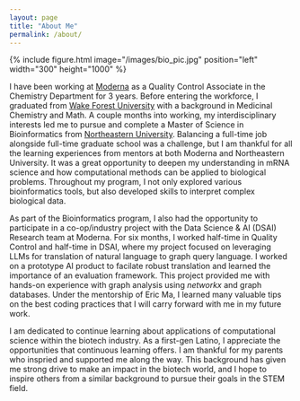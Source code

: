 ```yaml
---
layout: page
title: "About Me"
permalink: /about/
---
```


{% include figure.html image="/images/bio_pic.jpg" position="left" width="300" height="1000" %}

<style>
.article--page.content.typeset {
    font-size: 18px;
}
</style>

I have been working at [Moderna](https://www.modernatx.com/en-US) as a Quality Control Associate in the Chemistry Department for 3 years. Before entering the workforce, I graduated from [Wake Forest University](https://www.wfu.edu/) with a background in Medicinal Chemistry and Math. A couple months into working, my interdisciplinary interests led me to pursue and complete a Master of Science in Bioinformatics from [Northeastern University](https://www.northeastern.edu/). Balancing a full-time job alongside full-time graduate school was a challenge, but I am thankful for all the learning experiences from mentors at both Moderna and Northeastern University. It was a great opportunity to deepen my understanding in mRNA science and how computational methods can be applied to biological problems. Throughout my program, I not only explored various bioinformatics tools, but also developed skills to interpret complex biological data.

As part of the Bioinformatics program, I also had the opportunity to participate in a co-op/industry project with the Data Science & AI (DSAI) Research team at Moderna. For six months, I worked half-time in Quality Control and half-time in DSAI, where my project focused on leveraging LLMs for translation of natural language to graph query language. I worked on a prototype AI product to facilate robust translation and learned the importance of an evaluation framework. This project provided me with hands-on experience with graph analysis using *networkx* and graph databases. Under the mentorship of Eric Ma, I learned many valuable tips on the best coding practices that I will carry forward with me in my future work.

I am dedicated to continue learning about applications of computational science within the biotech industry. As a first-gen Latino, I appreciate the opportunities that continuous learning offers. I am thankful for my parents who inspried and supported me along the way. This background has given me strong drive to make an impact in the biotech world, and I hope to inspire others from a similar background to pursue their goals in the STEM field. 
